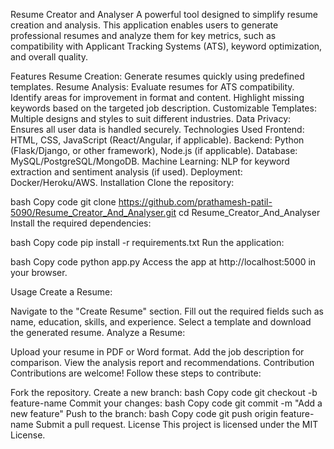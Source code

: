 Resume Creator and Analyser
A powerful tool designed to simplify resume creation and analysis. This application enables users to generate professional resumes and analyze them for key metrics, such as compatibility with Applicant Tracking Systems (ATS), keyword optimization, and overall quality.

Features
Resume Creation: Generate resumes quickly using predefined templates.
Resume Analysis:
Evaluate resumes for ATS compatibility.
Identify areas for improvement in format and content.
Highlight missing keywords based on the targeted job description.
Customizable Templates: Multiple designs and styles to suit different industries.
Data Privacy: Ensures all user data is handled securely.
Technologies Used
Frontend: HTML, CSS, JavaScript (React/Angular, if applicable).
Backend: Python (Flask/Django, or other framework), Node.js (if applicable).
Database: MySQL/PostgreSQL/MongoDB.
Machine Learning: NLP for keyword extraction and sentiment analysis (if used).
Deployment: Docker/Heroku/AWS.
Installation
Clone the repository:

bash
Copy code
git clone https://github.com/prathamesh-patil-5090/Resume_Creator_And_Analyser.git
cd Resume_Creator_And_Analyser
Install the required dependencies:

bash
Copy code
pip install -r requirements.txt
Run the application:

bash
Copy code
python app.py
Access the app at http://localhost:5000 in your browser.

Usage
Create a Resume:

Navigate to the "Create Resume" section.
Fill out the required fields such as name, education, skills, and experience.
Select a template and download the generated resume.
Analyze a Resume:

Upload your resume in PDF or Word format.
Add the job description for comparison.
View the analysis report and recommendations.
Contribution
Contributions are welcome! Follow these steps to contribute:

Fork the repository.
Create a new branch:
bash
Copy code
git checkout -b feature-name
Commit your changes:
bash
Copy code
git commit -m "Add a new feature"
Push to the branch:
bash
Copy code
git push origin feature-name
Submit a pull request.
License
This project is licensed under the MIT License.
